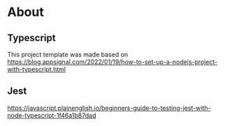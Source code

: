# About

## Typescript
This project template was made based on https://blog.appsignal.com/2022/01/19/how-to-set-up-a-nodejs-project-with-typescript.html

## Jest
https://javascript.plainenglish.io/beginners-guide-to-testing-jest-with-node-typescript-1f46a1b87dad
